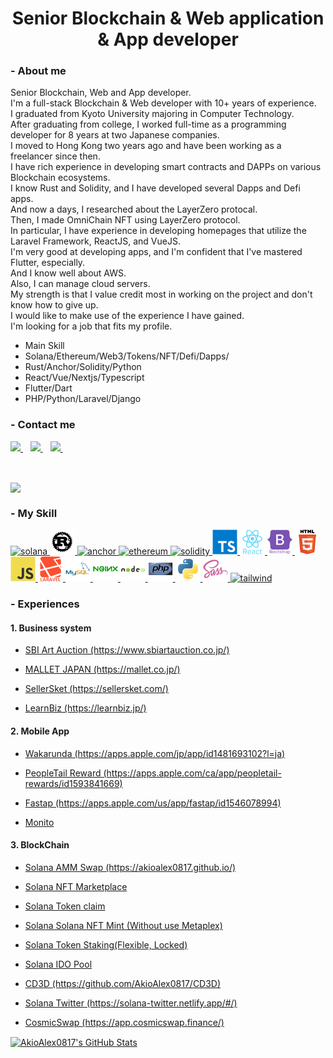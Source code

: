 <h1 align="center">Senior Blockchain & Web application & App developer</h1>

### - About me
Senior Blockchain, Web and App developer.<br>
I'm a full-stack Blockchain & Web developer with 10+ years of experience.<br>
I graduated from Kyoto University majoring in Computer Technology.<br>
After graduating from college, I worked full-time as a programming developer for 8 years at two Japanese companies.<br>
I moved to Hong Kong two years ago and have been working as a freelancer since then.<br>
I have rich experience in developing smart contracts and DAPPs on various Blockchain ecosystems.<br>
I know Rust and Solidity, and I have developed several Dapps and Defi apps.<br>
And now a days, I researched about the LayerZero protocal.<br>
Then, I made OmniChain NFT using LayerZero protocol.<br>
In particular, I have experience in developing homepages that utilize the Laravel Framework, ReactJS, and VueJS.<br>
I'm very good at developing apps, and I'm confident that I've mastered Flutter, especially.<br>
And I know well about AWS.<br>
Also, I can manage cloud servers.<br>
My strength is that I value credit most in working on the project and don't know how to give up.<br>
I would like to make use of the experience I have gained.<br>
I'm looking for a job that fits my profile.<br>

- Main Skill
- Solana/Ethereum/Web3/Tokens/NFT/Defi/Dapps/
- Rust/Anchor/Solidity/Python
- React/Vue/Nextjs/Typescript
- Flutter/Dart
- PHP/Python/Laravel/Django


### - Contact me

<p>
<a href="mailto:akioalex0817@gmail.com">
  <img src="https://img.shields.io/badge/email me-%231DA1F3.svg?&style=for-the-badge&logo=gmail&logoColor=white" />
</a>&nbsp;&nbsp;
<a href="https://www.linkedin.com/in/akio-alex-b5b754176/"  target="_blank">
  <img src="https://img.shields.io/badge/linkedin-%230077B5.svg?&style=for-the-badge&logo=linkedin&logoColor=white" />
</a>&nbsp;&nbsp;
<a href="https://t.me/akioalex" target="_blank">
  <img src="https://img.shields.io/badge/telegram-%230077B5.svg?&style=for-the-badge&logo=telegram&logoColor=white" />
</a>&nbsp;&nbsp;
</p>
<br>
<p>
  <a href="https://github.com/AkioAlex0817/" >
    <img align="center" src="https://github-readme-stats.vercel.app/api/top-langs/?layout=compact&username=AkioAlex0817&hide=java,html&title_color=ffffff&text_color=c9cacc&icon_color=2bbc8a&bg_color=1d1f21" height="220px"/>
  </a>
</p>

### - My Skill

<p align="left">
    <a href="https://solana.com/" target="_blank" rel="noreferrer"> <img
            src="https://avatars.githubusercontent.com/u/35608259?s=200&v=4" alt="solana" width="40"
            height="40"/> </a>
    <a href="https://www.rust-lang.org" target="_blank" rel="noreferrer"> <img
            src="https://raw.githubusercontent.com/devicons/devicon/master/icons/rust/rust-plain.svg" alt="rust" width="40"
            height="40"/> </a>
    <a href="https://project-serum.github.io/anchor/" target="_blank" rel="noreferrer"> <img
            src="https://camo.githubusercontent.com/0542190d13e5a50f7d601abc4bfde84cf02af2ca786af519e78411f43f3ca9c0/68747470733a2f2f6d656469612e646973636f72646170702e6e65742f6174746163686d656e74732f3831333434343531343934393130333635382f3839303237383532303535333630333039322f6578706f72742e706e673f77696474683d373436266865696768743d373436" alt="anchor" width="40"
            height="40"/> </a>
    <a href="https://ethers.org/" target="_blank" rel="noreferrer"> <img
            src="https://icons.iconarchive.com/icons/cjdowner/cryptocurrency-flat/256/Ethereum-ETH-icon.png" alt="ethereum" width="40"
            height="40"/> </a>
    <a href="https://docs.soliditylang.org/" target="_blank" rel="noreferrer"> <img
            src="https://docs.soliditylang.org/en/v0.8.10/_static/logo.svg" alt="solidity" width="40"
            height="40"/> </a>
    <a href="https://www.typescriptlang.org/" target="_blank" rel="noreferrer"> <img
        src="https://raw.githubusercontent.com/devicons/devicon/master/icons/typescript/typescript-original.svg"
        alt="typescript" width="40" height="40"/> </a>
    <a href="https://reactjs.org/" target="_blank" rel="noreferrer"> <img
        src="https://raw.githubusercontent.com/devicons/devicon/master/icons/react/react-original-wordmark.svg"
        alt="react" width="40" height="40"/> </a>
    <a href="https://getbootstrap.com" target="_blank" rel="noreferrer"> <img
        src="https://raw.githubusercontent.com/devicons/devicon/master/icons/bootstrap/bootstrap-plain-wordmark.svg"
        alt="bootstrap" width="40" height="40"/> </a>
    <a href="https://www.w3.org/html/" target="_blank" rel="noreferrer"> <img
        src="https://raw.githubusercontent.com/devicons/devicon/master/icons/html5/html5-original-wordmark.svg"
        alt="html5" width="40" height="40"/> </a>
    <a href="https://developer.mozilla.org/en-US/docs/Web/JavaScript"
                                                     target="_blank" rel="noreferrer"> <img
        src="https://raw.githubusercontent.com/devicons/devicon/master/icons/javascript/javascript-original.svg"
        alt="javascript" width="40" height="40"/> </a>
    <a href="https://laravel.com/" target="_blank" rel="noreferrer">
    <img src="https://raw.githubusercontent.com/devicons/devicon/master/icons/laravel/laravel-plain-wordmark.svg"
         alt="laravel" width="40" height="40"/> </a>
    <a href="https://www.mysql.com/" target="_blank" rel="noreferrer"> <img
        src="https://raw.githubusercontent.com/devicons/devicon/master/icons/mysql/mysql-original-wordmark.svg"
        alt="mysql" width="40" height="40"/> </a>
    <a href="https://www.nginx.com" target="_blank" rel="noreferrer"> <img
        src="https://raw.githubusercontent.com/devicons/devicon/master/icons/nginx/nginx-original.svg" alt="nginx"
        width="40" height="40"/> </a>
    <a href="https://nodejs.org" target="_blank" rel="noreferrer"> <img
        src="https://raw.githubusercontent.com/devicons/devicon/master/icons/nodejs/nodejs-original-wordmark.svg"
        alt="nodejs" width="40" height="40"/> </a>
    <a href="https://www.php.net" target="_blank" rel="noreferrer"> <img
        src="https://raw.githubusercontent.com/devicons/devicon/master/icons/php/php-original.svg" alt="php" width="40"
        height="40"/> </a>
    <a href="https://www.python.org" target="_blank"
                                                          rel="noreferrer"> <img
        src="https://raw.githubusercontent.com/devicons/devicon/master/icons/python/python-original.svg" alt="python"
        width="40" height="40"/> </a>
    <a href="https://sass-lang.com" target="_blank" rel="noreferrer"> <img
        src="https://raw.githubusercontent.com/devicons/devicon/master/icons/sass/sass-original.svg" alt="sass"
        width="40" height="40"/> </a>
    <a
        href="https://tailwindcss.com/" target="_blank" rel="noreferrer"> <img
        src="https://www.vectorlogo.zone/logos/tailwindcss/tailwindcss-icon.svg" alt="tailwind" width="40" height="40"/>
    </a>

### - Experiences

#### 1. Business system
- <a href="https://www.sbiartauction.co.jp/" target="_blank">
    SBI Art Auction (https://www.sbiartauction.co.jp/)
</a>

- <a href="https://mallet.co.jp/" target="_blank">
    MALLET JAPAN (https://mallet.co.jp/)
</a>

- <a href="https://sellersket.com/" target="_blank">
    SellerSket (https://sellersket.com/)
</a>

- <a href="https://learnbiz.jp/" target="_blank">
    LearnBiz (https://learnbiz.jp/)
</a>

#### 2. Mobile App
- <a href="https://apps.apple.com/jp/app/id1481693102?l=ja" target="_blank">
    Wakarunda (https://apps.apple.com/jp/app/id1481693102?l=ja)
</a>

- <a href="https://apps.apple.com/ca/app/peopletail-rewards/id1593841669" target="_blank">
    PeopleTail Reward (https://apps.apple.com/ca/app/peopletail-rewards/id1593841669)
</a>

- <a href="https://apps.apple.com/us/app/fastap/id1546078994" target="_blank">
    Fastap (https://apps.apple.com/us/app/fastap/id1546078994)
</a>

- <a href="" target="_blank">
    Monito
</a>

#### 3. BlockChain
- <a href="https://akioalex0817.github.io/" target="_blank">
    Solana AMM Swap (https://akioalex0817.github.io/)
</a>

- <a href="#" target="_blank">
    Solana NFT Marketplace
</a>


- <a href="#" target="_blank">
    Solana Token claim
</a>

- <a href="#" target="_blank">
    Solana Solana NFT Mint (Without use Metaplex)
</a>

- <a href="#" target="_blank">
    Solana Token Staking(Flexible, Locked)
</a>

- <a href="#" target="_blank">
    Solana IDO Pool
</a>

- <a href="https://github.com/AkioAlex0817/CD3D" target="_blank">
    CD3D (https://github.com/AkioAlex0817/CD3D)
</a>

- <a href="https://solana-twitter.netlify.app/#/" target="_blank">
    Solana Twitter (https://solana-twitter.netlify.app/#/)
</a>

- <a href="https://app.cosmicswap.finance/" target="_blank">
    CosmicSwap (https://app.cosmicswap.finance/)
</a>

<p>
<a href="https://github.com/AkioAlex0817/AkioAlex0817" >
    <img align="center" src="https://github-readme-stats.vercel.app/api?username=AkioAlex0817&show_icons=true&line_height=27&count_private=true&title_color=ffffff&text_color=c9cacc&icon_color=2bbc8a&bg_color=1d1f21" alt="AkioAlex0817's GitHub Stats" height="220px"/>
  </a></p>
